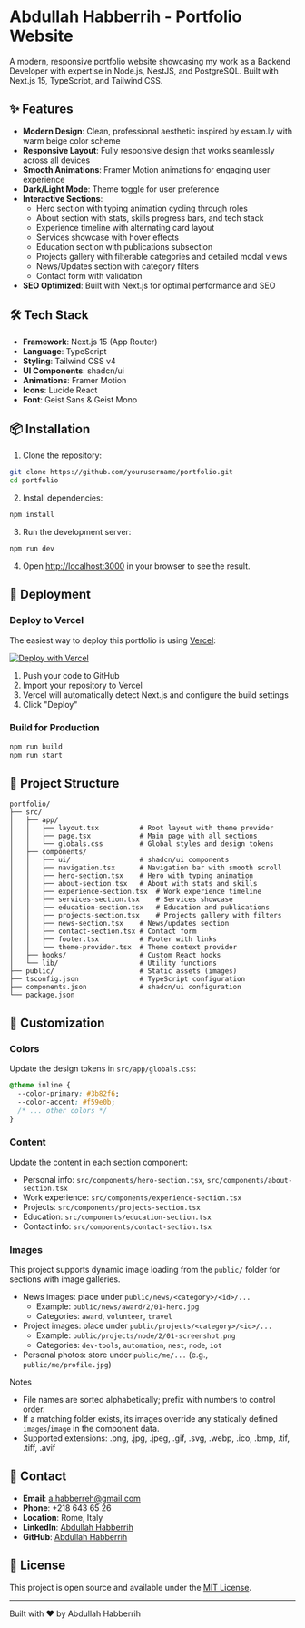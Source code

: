 # Abdullah Habberrih - Portfolio Website

A modern, responsive portfolio website showcasing my work as a Backend Developer with expertise in Node.js, NestJS, and PostgreSQL. Built with Next.js 15, TypeScript, and Tailwind CSS.

## ✨ Features

- **Modern Design**: Clean, professional aesthetic inspired by essam.ly with warm beige color scheme
- **Responsive Layout**: Fully responsive design that works seamlessly across all devices
- **Smooth Animations**: Framer Motion animations for engaging user experience
- **Dark/Light Mode**: Theme toggle for user preference
- **Interactive Sections**:
  - Hero section with typing animation cycling through roles
  - About section with stats, skills progress bars, and tech stack
  - Experience timeline with alternating card layout
  - Services showcase with hover effects
  - Education section with publications subsection
  - Projects gallery with filterable categories and detailed modal views
  - News/Updates section with category filters
  - Contact form with validation
- **SEO Optimized**: Built with Next.js for optimal performance and SEO

## 🛠️ Tech Stack

- **Framework**: Next.js 15 (App Router)
- **Language**: TypeScript
- **Styling**: Tailwind CSS v4
- **UI Components**: shadcn/ui
- **Animations**: Framer Motion
- **Icons**: Lucide React
- **Font**: Geist Sans & Geist Mono

## 📦 Installation

1. Clone the repository:

```bash
git clone https://github.com/yourusername/portfolio.git
cd portfolio
```

2. Install dependencies:

```bash
npm install
```

3. Run the development server:

```bash
npm run dev
```

4. Open [http://localhost:3000](http://localhost:3000) in your browser to see the result.

## 🚀 Deployment

### Deploy to Vercel

The easiest way to deploy this portfolio is using [Vercel](https://vercel.com):

[![Deploy with Vercel](https://vercel.com/button)](https://vercel.com/new/clone?repository-url=https://github.com/yourusername/portfolio)

1. Push your code to GitHub
2. Import your repository to Vercel
3. Vercel will automatically detect Next.js and configure the build settings
4. Click "Deploy"

### Build for Production

```bash
npm run build
npm run start
```

## 📁 Project Structure

```
portfolio/
├── src/
│   ├── app/
│   │   ├── layout.tsx          # Root layout with theme provider
│   │   ├── page.tsx            # Main page with all sections
│   │   └── globals.css         # Global styles and design tokens
│   ├── components/
│   │   ├── ui/                 # shadcn/ui components
│   │   ├── navigation.tsx      # Navigation bar with smooth scroll
│   │   ├── hero-section.tsx    # Hero with typing animation
│   │   ├── about-section.tsx   # About with stats and skills
│   │   ├── experience-section.tsx  # Work experience timeline
│   │   ├── services-section.tsx    # Services showcase
│   │   ├── education-section.tsx   # Education and publications
│   │   ├── projects-section.tsx    # Projects gallery with filters
│   │   ├── news-section.tsx    # News/updates section
│   │   ├── contact-section.tsx # Contact form
│   │   ├── footer.tsx          # Footer with links
│   │   └── theme-provider.tsx  # Theme context provider
│   ├── hooks/                  # Custom React hooks
│   └── lib/                    # Utility functions
├── public/                     # Static assets (images)
├── tsconfig.json               # TypeScript configuration
├── components.json             # shadcn/ui configuration
└── package.json
```

## 🎨 Customization

### Colors

Update the design tokens in `src/app/globals.css`:

```css
@theme inline {
  --color-primary: #3b82f6;
  --color-accent: #f59e0b;
  /* ... other colors */
}
```

### Content

Update the content in each section component:

- Personal info: `src/components/hero-section.tsx`, `src/components/about-section.tsx`
- Work experience: `src/components/experience-section.tsx`
- Projects: `src/components/projects-section.tsx`
- Education: `src/components/education-section.tsx`
- Contact info: `src/components/contact-section.tsx`

### Images

This project supports dynamic image loading from the `public/` folder for sections with image galleries.

- News images: place under `public/news/<category>/<id>/...`
  - Example: `public/news/award/2/01-hero.jpg`
  - Categories: `award`, `volunteer`, `travel`
- Project images: place under `public/projects/<category>/<id>/...`
  - Example: `public/projects/node/2/01-screenshot.png`
  - Categories: `dev-tools`, `automation`, `nest`, `node`, `iot`
- Personal photos: store under `public/me/...` (e.g., `public/me/profile.jpg`)

Notes
- File names are sorted alphabetically; prefix with numbers to control order.
- If a matching folder exists, its images override any statically defined `images`/`image` in the component data.
- Supported extensions: .png, .jpg, .jpeg, .gif, .svg, .webp, .ico, .bmp, .tif, .tiff, .avif

## 📧 Contact

- **Email**: a.habberreh@gmail.com
- **Phone**: +218 643 65 26
- **Location**: Rome, Italy
- **LinkedIn**: [Abdullah Habberrih](https://linkedin.com/in/abdullah-habberrih)
- **GitHub**: [Abdullah Habberrih](https://github.com/abdullah-habberrih)

## 📄 License

This project is open source and available under the [MIT License](LICENSE).

---

Built with ❤️ by Abdullah Habberrih
